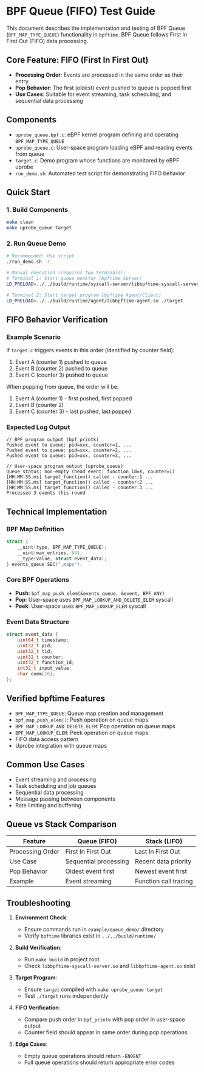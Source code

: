# BPF Queue (FIFO) Test Guide

This document describes the implementation and testing of BPF Queue (`BPF_MAP_TYPE_QUEUE`) functionality in `bpftime`. BPF Queue follows First In First Out (FIFO) data processing.

## Core Feature: FIFO (First In First Out)

- **Processing Order**: Events are processed in the same order as their entry
- **Pop Behavior**: The first (oldest) event pushed to queue is popped first
- **Use Cases**: Suitable for event streaming, task scheduling, and sequential data processing

## Components

- `uprobe_queue.bpf.c`: eBPF kernel program defining and operating `BPF_MAP_TYPE_QUEUE`
- `uprobe_queue.c`: User-space program loading eBPF and reading events from queue
- `target.c`: Demo program whose functions are monitored by eBPF uprobe
- `run_demo.sh`: Automated test script for demonstrating FIFO behavior

## Quick Start

### 1. Build Components
```bash
make clean
make uprobe_queue target
```

### 2. Run Queue Demo
```bash
# Recommended: Use script
./run_demo.sh -r

# Manual execution (requires two terminals):
# Terminal 1: Start queue monitor (bpftime Server)
LD_PRELOAD=../../build/runtime/syscall-server/libbpftime-syscall-server.so ./uprobe_queue

# Terminal 2: Start target program (bpftime Agent/Client)
LD_PRELOAD=../../build/runtime/agent/libbpftime-agent.so ./target
```

## FIFO Behavior Verification

### Example Scenario
If `target.c` triggers events in this order (identified by counter field):
1. Event A (counter 1) pushed to queue
2. Event B (counter 2) pushed to queue
3. Event C (counter 3) pushed to queue

When popping from queue, the order will be:
1. Event A (counter 1) - first pushed, first popped
2. Event B (counter 2)
3. Event C (counter 3) - last pushed, last popped

### Expected Log Output
```text
// BPF program output (bpf_printk)
Pushed event to queue: pid=xxx, counter=1, ...
Pushed event to queue: pid=xxx, counter=2, ...
Pushed event to queue: pid=xxx, counter=3, ...

// User-space program output (uprobe_queue)
Queue status: non-empty (head event: function_id=X, counter=1)
[HH:MM:SS.ms] target_function() called - counter:1 ...
[HH:MM:SS.ms] target_function() called - counter:2 ...
[HH:MM:SS.ms] target_function() called - counter:3 ...
Processed 3 events this round
```

## Technical Implementation

### BPF Map Definition
```c
struct {
    __uint(type, BPF_MAP_TYPE_QUEUE);
    __uint(max_entries, 64);
    __type(value, struct event_data);
} events_queue SEC(".maps");
```

### Core BPF Operations
- **Push**: `bpf_map_push_elem(&events_queue, &event, BPF_ANY)`
- **Pop**: User-space uses `BPF_MAP_LOOKUP_AND_DELETE_ELEM` syscall
- **Peek**: User-space uses `BPF_MAP_LOOKUP_ELEM` syscall

### Event Data Structure
```c
struct event_data {
    uint64_t timestamp;
    uint32_t pid;
    uint32_t tid;
    uint32_t counter;
    uint32_t function_id;
    int32_t input_value;
    char comm[16];
};
```

## Verified bpftime Features

- `BPF_MAP_TYPE_QUEUE`: Queue map creation and management
- `bpf_map_push_elem()`: Push operation on queue maps
- `BPF_MAP_LOOKUP_AND_DELETE_ELEM`: Pop operation on queue maps
- `BPF_MAP_LOOKUP_ELEM`: Peek operation on queue maps
- FIFO data access pattern
- Uprobe integration with queue maps

## Common Use Cases

- Event streaming and processing
- Task scheduling and job queues
- Sequential data processing
- Message passing between components
- Rate limiting and buffering

## Queue vs Stack Comparison

| Feature          | Queue (FIFO)          | Stack (LIFO)          |
| ---------------- | --------------------- | --------------------- |
| Processing Order | First In First Out    | Last In First Out     |
| Use Case         | Sequential processing | Recent data priority  |
| Pop Behavior     | Oldest event first    | Newest event first    |
| Example          | Event streaming       | Function call tracing |

## Troubleshooting

1. **Environment Check**:
   - Ensure commands run in `example/queue_demo/` directory
   - Verify `bpftime` libraries exist in `../../build/runtime/`

2. **Build Verification**:
   - Run `make build` in project root
   - Check `libbpftime-syscall-server.so` and `libbpftime-agent.so` exist

3. **Target Program**:
   - Ensure `target` compiled with `make uprobe_queue target`
   - Test `./target` runs independently

4. **FIFO Verification**:
   - Compare push order in `bpf_printk` with pop order in user-space output
   - Counter field should appear in same order during pop operations

5. **Edge Cases**:
   - Empty queue operations should return `-ENOENT`
   - Full queue operations should return appropriate error codes 